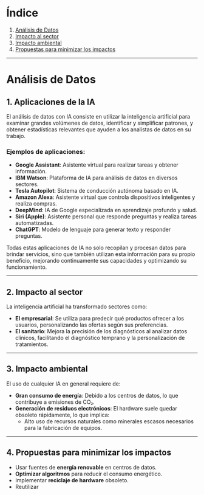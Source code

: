 # Índice

1. [Análisis de Datos](#análisis-de-datos)
2. [Impacto al sector](#impacto-al-sector)
3. [Impacto ambiental](#impacto-ambiental)
4. [Propuestas para minimizar los impactos](#propuestas-para-minimizar-los-impactos)

---

# Análisis de Datos

## 1. Aplicaciones de la IA

El análisis de datos con IA consiste en utilizar la inteligencia artificial para examinar grandes volúmenes de datos, identificar y simplificar patrones, y obtener estadísticas relevantes que ayuden a los analistas de datos en su trabajo.

### Ejemplos de aplicaciones:
- **Google Assistant**: Asistente virtual para realizar tareas y obtener información.
- **IBM Watson**: Plataforma de IA para análisis de datos en diversos sectores.
- **Tesla Autopilot**: Sistema de conducción autónoma basado en IA.
- **Amazon Alexa**: Asistente virtual que controla dispositivos inteligentes y realiza compras.
- **DeepMind**: IA de Google especializada en aprendizaje profundo y salud.
- **Siri (Apple)**: Asistente personal que responde preguntas y realiza tareas automatizadas.
- **ChatGPT**: Modelo de lenguaje para generar texto y responder preguntas.

Todas estas aplicaciones de IA no solo recopilan y procesan datos para brindar servicios, sino que también utilizan esta información para su propio beneficio, mejorando continuamente sus capacidades y optimizando su funcionamiento.

---

## 2. Impacto al sector

La inteligencia artificial ha transformado sectores como:
- **El empresarial**: Se utiliza para predecir qué productos ofrecer a los usuarios, personalizando las ofertas según sus preferencias.
- **El sanitario**: Mejora la precisión de los diagnósticos al analizar datos clínicos, facilitando el diagnóstico temprano y la personalización de tratamientos.

---

## 3. Impacto ambiental

El uso de cualquier IA en general requiere de:
- **Gran consumo de energía**: Debido a los centros de datos, lo que contribuye a emisiones de CO₂.
- **Generación de residuos electrónicos**: El hardware suele quedar obsoleto rápidamente, lo que implica:
  - Alto uso de recursos naturales como minerales escasos necesarios para la fabricación de equipos.

---

## 4. Propuestas para minimizar los impactos

- Usar fuentes de **energía renovable** en centros de datos.
- **Optimizar algoritmos** para reducir el consumo energético.
- Implementar **reciclaje de hardware** obsoleto.
- Reutilizar

